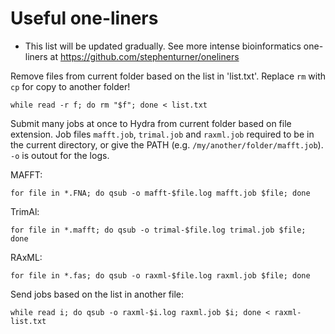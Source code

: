 # Useful one-liners
* This list will be updated gradually. See more intense bioinformatics one-liners at https://github.com/stephenturner/oneliners

Remove files from current folder based on the list in 'list.txt'. Replace `rm` with `cp` for copy to another folder!
```
while read -r f; do rm "$f"; done < list.txt
```

Submit many jobs at once to Hydra from current folder based on file extension. Job files `mafft.job`, `trimal.job` and `raxml.job` required to be in the current directory, or give the PATH (e.g. `/my/another/folder/mafft.job`). `-o` is outout for the logs.

MAFFT:
```
for file in *.FNA; do qsub -o mafft-$file.log mafft.job $file; done
```

TrimAl:

```
for file in *.mafft; do qsub -o trimal-$file.log trimal.job $file; done
```

RAxML:
```
for file in *.fas; do qsub -o raxml-$file.log raxml.job $file; done
```

Send jobs based on the list in another file:
```
while read i; do qsub -o raxml-$i.log raxml.job $i; done < raxml-list.txt
```
